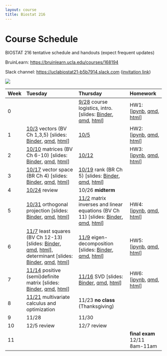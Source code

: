 ```yaml
---
layout: course
title: Biostat 216
---
```


# Course Schedule

BIOSTAT 216 tentative schedule and handouts (expect frequent updates)

BruinLearn: <https://bruinlearn.ucla.edu/courses/168194>

Slack channel: <https://uclabiostat21-b5b7914.slack.com> ([invitation link](https://join.slack.com/t/uclabiostat21-b5b7914/shared_invite/zt-26amuam1x-TGQC0qABb6nvjRe3cAYX6g))

[![](https://mybinder.org/badge_logo.svg)](https://mybinder.org/v2/gh/ucla-biostat-216/2023fall.git/main)

| Week | Tuesday                                                                                                                                                                                                                                                                                                                                                                                                                                                                                                                                                                                                                                                                                                                                                    | Thursday                                                                                                                                                                                                                                                                                                                                                                                                                                                                       | Homework                                                                                                                                                                                                                                                       |
|:-----------------|:------------------|:-----------------|:-----------------|
| 0    |                                                                                                                                                                                                                                                                                                                                                                                                                                                                                                                                                                                                                                                                                                                                                            | [9/28](https://ucla-biostat-216.github.io/2023fall/biostat216fall2023/2023/09/28/week0.html) course logistics, intro. [slides: [Binder](https://mybinder.org/v2/gh/ucla-biostat-216/2023fall.git/main?filepath=slides%2F01-intro%2F01-intro.ipynb), [qmd](https://raw.githubusercontent.com/ucla-biostat-216/2023fall/main/slides/01-intro/01-intro.qmd), [html](https://ucla-biostat-216.github.io/2023fall/slides/01-intro/01-intro.html)]                                   | HW1: [[ipynb](https://raw.githubusercontent.com/ucla-biostat-216/2023fall/main/hw/hw1/hw1.ipynb), [qmd](https://raw.githubusercontent.com/ucla-biostat-216/2023fall/main/hw/hw1/hw1.qmd), [html](https://ucla-biostat-216.github.io/2023fall/hw/hw1/hw1.html)] |
| 1    | [10/3](https://ucla-biostat-216.github.io/2023fall/biostat216fall2023/2023/10/03/week1-day1.html) vectors (BV Ch 1,3,5) [slides: [Binder](https://mybinder.org/v2/gh/ucla-biostat-216/2023fall.git/main?filepath=slides%2F02-vector%2F02-vector.ipynb), [qmd](https://raw.githubusercontent.com/ucla-biostat-216/2023fall/main/slides/02-vector/02-vector.qmd), [html](https://ucla-biostat-216.github.io/2023fall/slides/02-vector/02-vector.html)]                                                                                                                                                                                                                                                                                                       | [10/5](https://ucla-biostat-216.github.io/2023fall/biostat216fall2023/2023/10/05/week1-day2.html)                                                                                                                                                                                                                                                                                                                                                                              | HW2: [[ipynb](https://raw.githubusercontent.com/ucla-biostat-216/2023fall/main/hw/hw2/hw2.ipynb), [qmd](https://raw.githubusercontent.com/ucla-biostat-216/2023fall/main/hw/hw2/hw2.qmd), [html](https://ucla-biostat-216.github.io/2023fall/hw/hw2/hw2.html)] |
| 2    | [10/10](https://ucla-biostat-216.github.io/2023fall/biostat216fall2023/2023/10/10/week2-day1.html) matrices (BV Ch 6-10) [slides: [Binder](https://mybinder.org/v2/gh/ucla-biostat-216/2023fall.git/main?filepath=slides%2F03-matrix%2F03-matrix.ipynb), [qmd](https://raw.githubusercontent.com/ucla-biostat-216/2023fall/main/slides/03-matrix/03-matrix.qmd), [html](https://ucla-biostat-216.github.io/2023fall/slides/03-matrix/03-matrix.html)]                                                                                                                                                                                                                                                                                                      | [10/12](https://ucla-biostat-216.github.io/2023fall/biostat216fall2023/2023/10/12/week2-day2.html)                                                                                                                                                                                                                                                                                                                                                                             | HW3: [[ipynb](https://raw.githubusercontent.com/ucla-biostat-216/2023fall/main/hw/hw3/hw3.ipynb), [qmd](https://raw.githubusercontent.com/ucla-biostat-216/2023fall/main/hw/hw3/hw3.qmd), [html](https://ucla-biostat-216.github.io/2023fall/hw/hw3/hw3.html)] |
| 3    | [10/17](https://ucla-biostat-216.github.io/2023fall/biostat216fall2023/2023/10/17/week3-day1.html) vector space (BR Ch 4) [slides: [Binder](https://mybinder.org/v2/gh/ucla-biostat-216/2023fall.git/main?filepath=slides%2F04-vecsp%2F04-vecsp.ipynb), [qmd](https://raw.githubusercontent.com/ucla-biostat-216/2023fall/main/slides/04-vecsp/04-vecsp.qmd), [html](https://ucla-biostat-216.github.io/2023fall/slides/04-vecsp/04-vecsp.html)]                                                                                                                                                                                                                                                                                                           | [10/19](https://ucla-biostat-216.github.io/2023fall/biostat216fall2023/2023/10/19/week3-day2.html) rank (BR Ch 5) [slides: [Binder](https://mybinder.org/v2/gh/ucla-biostat-216/2023fall.git/main?filepath=slides%2F05-rank%2F05-rank.ipynb), [qmd](https://raw.githubusercontent.com/ucla-biostat-216/2023fall/main/slides/05-rank/05-rank.qmd), [html](https://ucla-biostat-216.github.io/2023fall/slides/05-rank/05-rank.html)]                                             |                                                                                                                                                                                                                                                                |
| 4    | [10/24](https://ucla-biostat-216.github.io/2023fall/biostat216fall2023/2023/10/24/week4-day1.html) review                                                                                                                                                                                                                                                                                                                                                                                                                                                                                                                                                                                                                                                  | 10/26 **midterm**                                                                                                                                                                                                                                                                                                                                                                                                                                                              |                                                                                                                                                                                                                                                                |
| 5    | [10/31](https://ucla-biostat-216.github.io/2023fall/biostat216fall2023/2023/10/31/week5-day1.html) orthogonal projection [slides: [Binder](https://mybinder.org/v2/gh/ucla-biostat-216/2023fall.git/main?filepath=slides%2F06-orthproj%2F06-orthproj.ipynb), [qmd](https://raw.githubusercontent.com/ucla-biostat-216/2023fall/main/slides/06-orthproj/06-orthproj.qmd), [html](https://ucla-biostat-216.github.io/2023fall/slides/06-orthproj/06-orthproj.html)]                                                                                                                                                                                                                                                                                          | [11/2](https://ucla-biostat-216.github.io/2023fall/biostat216fall2023/2023/11/02/week5-day2.html) matrix inverses and linear equations (BV Ch 11) [slides: [Binder](https://mybinder.org/v2/gh/ucla-biostat-216/2023fall.git/main?filepath=slides%2F07-matinv%2F07-matinv.ipynb), [qmd](https://raw.githubusercontent.com/ucla-biostat-216/2023fall/main/slides/07-matinv/07-matinv.qmd), [html](https://ucla-biostat-216.github.io/2023fall/slides/07-matinv/07-matinv.html)] | HW4: [[ipynb](https://raw.githubusercontent.com/ucla-biostat-216/2023fall/main/hw/hw4/hw4.ipynb), [qmd](https://raw.githubusercontent.com/ucla-biostat-216/2023fall/main/hw/hw4/hw4.qmd), [html](https://ucla-biostat-216.github.io/2023fall/hw/hw4/hw4.html)] |
| 6    | [11/7](https://ucla-biostat-216.github.io/2023fall/biostat216fall2023/2023/11/07/week6-day1.html) least squares (BV Ch 12-13) [slides: [Binder](https://mybinder.org/v2/gh/ucla-biostat-216/2023fall.git/main?filepath=slides%2F08-ls%2F08-ls.ipynb), [qmd](https://raw.githubusercontent.com/ucla-biostat-216/2023fall/main/slides/08-ls/08-ls.qmd), [html](https://ucla-biostat-216.github.io/2023fall/slides/08-ls/08-ls.html)], determinant [slides: [Binder](https://mybinder.org/v2/gh/ucla-biostat-216/2023fall.git/main?filepath=slides%2F09-det%2F09-det.ipynb), [qmd](https://raw.githubusercontent.com/ucla-biostat-216/2023fall/main/slides/09-det/09-det.qmd), [html](https://ucla-biostat-216.github.io/2023fall/slides/09-det/09-det.html)] | [11/9](https://ucla-biostat-216.github.io/2023fall/biostat216fall2023/2023/11/09/week6-day2.html) eigen-decomposition [slides: [Binder](https://mybinder.org/v2/gh/ucla-biostat-216/2023fall.git/main?filepath=slides%2F10-eig%2F10-eig.ipynb), [qmd](https://raw.githubusercontent.com/ucla-biostat-216/2023fall/main/slides/10-eig/10-eig.qmd), [html](https://ucla-biostat-216.github.io/2023fall/slides/10-eig/10-eig.html)]                                               | HW5: [[ipynb](https://raw.githubusercontent.com/ucla-biostat-216/2023fall/main/hw/hw5/hw5.ipynb), [qmd](https://raw.githubusercontent.com/ucla-biostat-216/2023fall/main/hw/hw5/hw5.qmd), [html](https://ucla-biostat-216.github.io/2023fall/hw/hw5/hw5.html)] |
| 7    | [11/14](https://ucla-biostat-216.github.io/2023fall/biostat216fall2023/2023/11/14/week7-day1.html) positive (semi)definite matrix [slides: [Binder](https://mybinder.org/v2/gh/ucla-biostat-216/2023fall.git/main?filepath=slides%2F11-pd%2F11-pd.ipynb), [qmd](https://raw.githubusercontent.com/ucla-biostat-216/2023fall/main/slides/11-pd/11-pd.qmd), [html](https://ucla-biostat-216.github.io/2023fall/slides/11-pd/11-pd.html)]                                                                                                                                                                                                                                                                                                                     | [11/16](https://ucla-biostat-216.github.io/2023fall/biostat216fall2023/2023/11/16/week7-day2.html) SVD [slides: [Binder](https://mybinder.org/v2/gh/ucla-biostat-216/2023fall.git/main?filepath=slides%2F12-svd%2F12-svd.ipynb), [qmd](https://raw.githubusercontent.com/ucla-biostat-216/2023fall/main/slides/12-svd/12-svd.qmd), [html](https://ucla-biostat-216.github.io/2023fall/slides/12-svd/12-svd.html)]                                                              | HW6: [[ipynb](https://raw.githubusercontent.com/ucla-biostat-216/2023fall/main/hw/hw6/hw6.ipynb), [qmd](https://raw.githubusercontent.com/ucla-biostat-216/2023fall/main/hw/hw6/hw6.qmd), [html](https://ucla-biostat-216.github.io/2023fall/hw/hw6/hw6.html)] |
| 8    | [11/21](https://ucla-biostat-216.github.io/2023fall/biostat216fall2023/2023/11/21/week8-day1.html) multivariate calculus and optimization                                                                                                                                                                                                                                                                                                                                                                                                                                                                                                                                                                                                                  | 11/23 **no class** (Thanksgiving)                                                                                                                                                                                                                                                                                                                                                                                                                                              |                                                                                                                                                                                                                                                                |
| 9    | 11/28                                                                                                                                                                                                                                                                                                                                                                                                                                                                                                                                                                                                                                                                                                                                                      | 11/30                                                                                                                                                                                                                                                                                                                                                                                                                                                                          |                                                                                                                                                                                                                                                                |
| 10   | 12/5 review                                                                                                                                                                                                                                                                                                                                                                                                                                                                                                                                                                                                                                                                                                                                                | 12/7 review                                                                                                                                                                                                                                                                                                                                                                                                                                                                    |                                                                                                                                                                                                                                                                |
| 11   |                                                                                                                                                                                                                                                                                                                                                                                                                                                                                                                                                                                                                                                                                                                                                            |                                                                                                                                                                                                                                                                                                                                                                                                                                                                                | **final exam** 12/11 8am-11am                                                                                                                                                                                                                                  |

